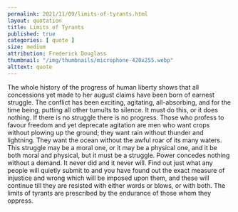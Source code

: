 ```yaml
---
permalink: 2021/11/09/limits-of-tyrants.html
layout: quotation
title: Limits of Tyrants
published: true
categories: [ quote ]
size: medium
attribution: Frederick Douglass
thumbnail: "/img/thumbnails/microphone-420x255.webp"
alttext: quote
---
```


The whole history of the progress of human liberty shows that all concessions 
yet made to her august claims have been born of earnest struggle. The conflict has been 
exciting, agitating, all-absorbing, and for the time being, putting all other
tumults to silence. It must do this, or it does nothing. If there is no struggle there 
is no progress. Those who profess to favour freedom and yet deprecate agitation are men 
who want crops without plowing up the ground; they want rain without thunder and 
lightning. They want the ocean without the awful roar of its many waters. This struggle 
may be a moral one, or it may be a physical one, and it be both moral and physical, but it 
must be a struggle. Power concedes nothing without a demand. It never did and it never will. 
Find out just what any people will quietly submit to and you have found out the exact 
measure of injustice and wrong which will be imposed upon them, and these will continue 
till they are resisted with either words or blows, or with both. The limits of tyrants 
are prescribed by the endurance of those whom they oppress. 
